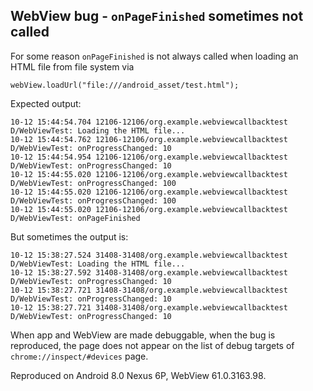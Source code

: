 WebView bug - `onPageFinished` sometimes not called
---------------------------------------------------

For some reason `onPageFinished` is not always called when loading an HTML file from file system via

    webView.loadUrl("file:///android_asset/test.html");

Expected output:

    10-12 15:44:54.704 12106-12106/org.example.webviewcallbacktest D/WebViewTest: Loading the HTML file...
    10-12 15:44:54.762 12106-12106/org.example.webviewcallbacktest D/WebViewTest: onProgressChanged: 10
    10-12 15:44:54.954 12106-12106/org.example.webviewcallbacktest D/WebViewTest: onProgressChanged: 10
    10-12 15:44:55.020 12106-12106/org.example.webviewcallbacktest D/WebViewTest: onProgressChanged: 100
    10-12 15:44:55.020 12106-12106/org.example.webviewcallbacktest D/WebViewTest: onProgressChanged: 100
    10-12 15:44:55.020 12106-12106/org.example.webviewcallbacktest D/WebViewTest: onPageFinished

But sometimes the output is:

    10-12 15:38:27.524 31408-31408/org.example.webviewcallbacktest D/WebViewTest: Loading the HTML file...
    10-12 15:38:27.592 31408-31408/org.example.webviewcallbacktest D/WebViewTest: onProgressChanged: 10
    10-12 15:38:27.721 31408-31408/org.example.webviewcallbacktest D/WebViewTest: onProgressChanged: 10
    10-12 15:38:27.721 31408-31408/org.example.webviewcallbacktest D/WebViewTest: onProgressChanged: 10

When app and WebView are made debuggable, when the bug is reproduced, the page does not appear on the list
of debug targets of `chrome://inspect/#devices` page.

Reproduced on Android 8.0 Nexus 6P, WebView 61.0.3163.98.
